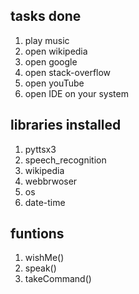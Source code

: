 ## tasks done
1. play music
2. open wikipedia
3. open google
4. open stack-overflow
5. open youTube
6. open IDE on your system

## libraries installed
1. pyttsx3
2. speech_recognition
3. wikipedia
4. webbrwoser
5. os
6. date-time

## funtions
1. wishMe()
2. speak()
3. takeCommand()
